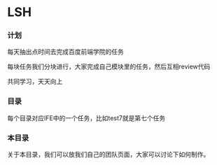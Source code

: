 # LSH 

### 计划

每天抽出点时间去完成百度前端学院的任务

每块任务我们分块进行，大家完成自己模块里的任务，然后互相review代码

共同学习，天天向上

### 目录

每个目录对应IFE中的一个任务，比如test7就是第七个任务

### 本目录

关于本目录，我们可以放我们自己的团队页面，大家可以讨论下如何制作。
